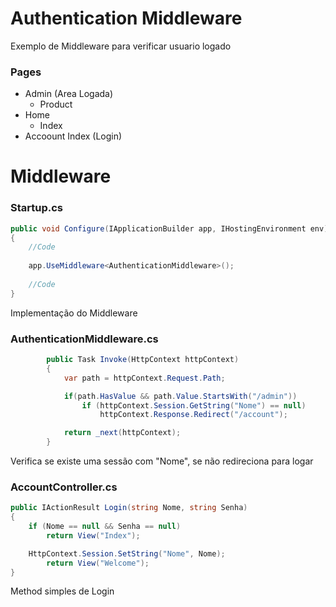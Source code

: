 # Authentication Middleware

 Exemplo de Middleware para verificar usuario logado

### Pages

- Admin (Area Logada)
	- Product
- Home
	- Index
- Accoount
	Index (Login)

# Middleware

### Startup.cs

```C#
public void Configure(IApplicationBuilder app, IHostingEnvironment env)
{
	//Code
	
	app.UseMiddleware<AuthenticationMiddleware>();
	
	//Code
}
```
Implementação do Middleware

### AuthenticationMiddleware.cs
```C#
        public Task Invoke(HttpContext httpContext)
        {
            var path = httpContext.Request.Path;

            if(path.HasValue && path.Value.StartsWith("/admin"))
                if (httpContext.Session.GetString("Nome") == null)
                    httpContext.Response.Redirect("/account");

            return _next(httpContext);
        }
```
Verifica se existe uma sessão com "Nome", se não redireciona para logar

### AccountController.cs
```C#
public IActionResult Login(string Nome, string Senha)
{
	if (Nome == null && Senha == null)
		return View("Index");

	HttpContext.Session.SetString("Nome", Nome);
		return View("Welcome");
}
```
Method simples de Login